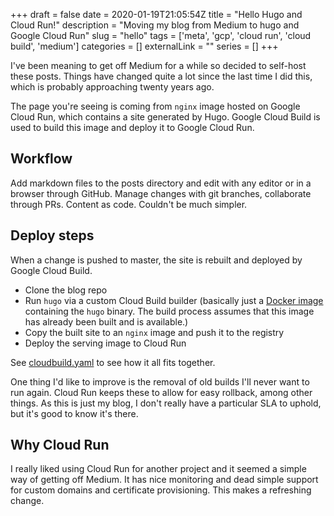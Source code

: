 +++ 
draft = false
date = 2020-01-19T21:05:54Z
title = "Hello Hugo and Cloud Run!"
description = "Moving my blog from Medium to hugo and Google Cloud Run"
slug = "hello" 
tags = ['meta', 'gcp', 'cloud run', 'cloud build', 'medium']
categories = []
externalLink = ""
series = []
+++

I've been meaning to get off Medium for a while so decided to self-host these posts. Things have changed quite a lot since the last time I did this, which is probably approaching twenty years ago.

The page you're seeing is coming from `nginx` image hosted on Google Cloud Run, which contains a site generated by Hugo. Google Cloud Build is used to build this image and deploy it to Google Cloud Run.

## Workflow

Add markdown files to the posts directory and edit with any editor or in a browser through GitHub. Manage changes with git branches, collaborate through PRs. Content as code. Couldn't be much simpler.

## Deploy steps

When a change is pushed to master, the site is rebuilt and deployed by Google Cloud Build.

- Clone the blog repo
- Run `hugo` via a custom Cloud Build builder (basically just a [Docker image](https://github.com/AlexJReid/blog/blob/master/_hugo-cloudbuilder) containing the `hugo` binary. The build process assumes that this image has already been built and is available.)
- Copy the built site to an `nginx` image and push it to the registry
- Deploy the serving image to Cloud Run

See [cloudbuild.yaml](https://github.com/AlexJReid/blog/blob/master/cloudbuild.yaml) to see how it all fits together.

One thing I'd like to improve is the removal of old builds I'll never want to run again. Cloud Run keeps these to allow for easy rollback, among other things. As this is just my blog, I don't really have a particular SLA to uphold, but it's good to know it's there.

## Why Cloud Run

I really liked using Cloud Run for another project and it seemed a simple way of getting off Medium. It has nice monitoring and dead simple support for custom domains and certificate provisioning. This makes a refreshing change.
